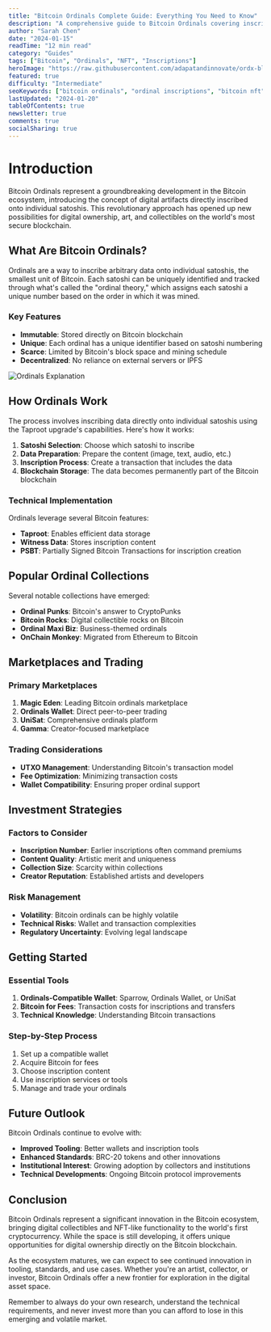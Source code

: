 ```yaml
---
title: "Bitcoin Ordinals Complete Guide: Everything You Need to Know"
description: "A comprehensive guide to Bitcoin Ordinals covering inscriptions, collections, marketplaces, and investment strategies for 2024."
author: "Sarah Chen"
date: "2024-01-15"
readTime: "12 min read"
category: "Guides"
tags: ["Bitcoin", "Ordinals", "NFT", "Inscriptions"]
heroImage: "https://raw.githubusercontent.com/adapatandinnovate/ordx-blog-content/main/images/heroes/bitcoin-ordinals-hero.jpg"
featured: true
difficulty: "Intermediate"
seoKeywords: ["bitcoin ordinals", "ordinal inscriptions", "bitcoin nft"]
lastUpdated: "2024-01-20"
tableOfContents: true
newsletter: true
comments: true
socialSharing: true
---
```


# Introduction

Bitcoin Ordinals represent a groundbreaking development in the Bitcoin ecosystem, introducing the concept of digital artifacts directly inscribed onto individual satoshis. This revolutionary approach has opened up new possibilities for digital ownership, art, and collectibles on the world's most secure blockchain.

## What Are Bitcoin Ordinals?

Ordinals are a way to inscribe arbitrary data onto individual satoshis, the smallest unit of Bitcoin. Each satoshi can be uniquely identified and tracked through what's called the "ordinal theory," which assigns each satoshi a unique number based on the order in which it was mined.

### Key Features

- **Immutable**: Stored directly on Bitcoin blockchain
- **Unique**: Each ordinal has a unique identifier based on satoshi numbering
- **Scarce**: Limited by Bitcoin's block space and mining schedule
- **Decentralized**: No reliance on external servers or IPFS

![Ordinals Explanation](https://raw.githubusercontent.com/adapatandinnovate/ordx-blog-content/main/images/charts/ordinals-explanation.png)

## How Ordinals Work

The process involves inscribing data directly onto individual satoshis using the Taproot upgrade's capabilities. Here's how it works:

1. **Satoshi Selection**: Choose which satoshi to inscribe
2. **Data Preparation**: Prepare the content (image, text, audio, etc.)
3. **Inscription Process**: Create a transaction that includes the data
4. **Blockchain Storage**: The data becomes permanently part of the Bitcoin blockchain

### Technical Implementation

Ordinals leverage several Bitcoin features:
- **Taproot**: Enables efficient data storage
- **Witness Data**: Stores inscription content
- **PSBT**: Partially Signed Bitcoin Transactions for inscription creation

## Popular Ordinal Collections

Several notable collections have emerged:

- **Ordinal Punks**: Bitcoin's answer to CryptoPunks
- **Bitcoin Rocks**: Digital collectible rocks on Bitcoin
- **Ordinal Maxi Biz**: Business-themed ordinals
- **OnChain Monkey**: Migrated from Ethereum to Bitcoin

## Marketplaces and Trading

### Primary Marketplaces

1. **Magic Eden**: Leading Bitcoin ordinals marketplace
2. **Ordinals Wallet**: Direct peer-to-peer trading
3. **UniSat**: Comprehensive ordinals platform
4. **Gamma**: Creator-focused marketplace

### Trading Considerations

- **UTXO Management**: Understanding Bitcoin's transaction model
- **Fee Optimization**: Minimizing transaction costs
- **Wallet Compatibility**: Ensuring proper ordinal support

## Investment Strategies

### Factors to Consider

- **Inscription Number**: Earlier inscriptions often command premiums
- **Content Quality**: Artistic merit and uniqueness
- **Collection Size**: Scarcity within collections
- **Creator Reputation**: Established artists and developers

### Risk Management

- **Volatility**: Bitcoin ordinals can be highly volatile
- **Technical Risks**: Wallet and transaction complexities
- **Regulatory Uncertainty**: Evolving legal landscape

## Getting Started

### Essential Tools

1. **Ordinals-Compatible Wallet**: Sparrow, Ordinals Wallet, or UniSat
2. **Bitcoin for Fees**: Transaction costs for inscriptions and transfers
3. **Technical Knowledge**: Understanding Bitcoin transactions

### Step-by-Step Process

1. Set up a compatible wallet
2. Acquire Bitcoin for fees
3. Choose inscription content
4. Use inscription services or tools
5. Manage and trade your ordinals

## Future Outlook

Bitcoin Ordinals continue to evolve with:
- **Improved Tooling**: Better wallets and inscription tools
- **Enhanced Standards**: BRC-20 tokens and other innovations
- **Institutional Interest**: Growing adoption by collectors and institutions
- **Technical Developments**: Ongoing Bitcoin protocol improvements

## Conclusion

Bitcoin Ordinals represent a significant innovation in the Bitcoin ecosystem, bringing digital collectibles and NFT-like functionality to the world's first cryptocurrency. While the space is still developing, it offers unique opportunities for digital ownership directly on the Bitcoin blockchain.

As the ecosystem matures, we can expect to see continued innovation in tooling, standards, and use cases. Whether you're an artist, collector, or investor, Bitcoin Ordinals offer a new frontier for exploration in the digital asset space.

Remember to always do your own research, understand the technical requirements, and never invest more than you can afford to lose in this emerging and volatile market.